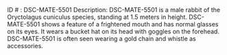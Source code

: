 ID # : DSC-MATE-5501
Description: DSC-MATE-5501 is a male rabbit of the Oryctolagus cuniculus species, standing at 1.5 meters in height. DSC-MATE-5501 shows a feature of a frightened mouth and has normal glasses on its eyes. It wears a bucket hat on its head with goggles on the forehead. DSC-MATE-5501 is often seen wearing a gold chain and whistle as accessories.